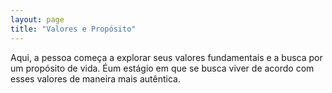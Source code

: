 ```yaml
---
layout: page
title: "Valores e Propósito"
---
```


Aqui, a pessoa começa a explorar seus valores fundamentais e a busca por um propósito de vida. Éum estágio em que se busca viver de acordo com esses valores de maneira mais autêntica.
